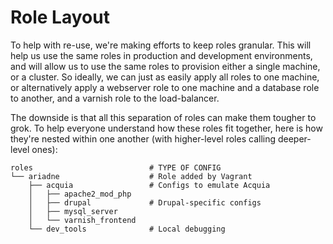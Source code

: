 Role Layout
===========

To help with re-use, we're making efforts to keep roles granular. This
will help us use the same roles in production and development
environments, and will allow us to use the same roles to provision
either a single machine, or a cluster. So ideally, we can just as
easily apply all roles to one machine, or alternatively apply a
webserver role to one machine and a database role to another, and a
varnish role to the load-balancer.

The downside is that all this separation of roles can make them tougher
to grok. To help everyone understand how these roles fit together, here
is how they're nested within one another (with higher-level roles
calling deeper-level ones):

    roles                          # TYPE OF CONFIG
    └── ariadne                    # Role added by Vagrant
        ├── acquia                 # Configs to emulate Acquia
        │   ├── apache2_mod_php
        │   ├── drupal             # Drupal-specific configs
        │   ├── mysql_server
        │   └── varnish_frontend
        └── dev_tools              # Local debugging
